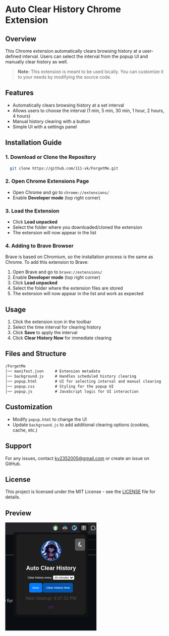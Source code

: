 # Auto Clear History Chrome Extension

## Overview
This Chrome extension automatically clears browsing history at a user-defined interval. Users can select the interval from the popup UI and manually clear history as well.

> **Note:** This extension is meant to be used locally. You can customize it to your needs by modifying the source code.

## Features
- Automatically clears browsing history at a set interval
- Allows users to choose the interval (1 min, 5 min, 30 min, 1 hour, 2 hours, 4 hours)
- Manual history clearing with a button
- Simple UI with a settings panel

## Installation Guide
### 1. Download or Clone the Repository
```sh
  git clone https://github.com/111-vk/ForgetMe.git
```

### 2. Open Chrome Extensions Page
- Open Chrome and go to `chrome://extensions/`
- Enable **Developer mode** (top right corner)

### 3. Load the Extension
- Click **Load unpacked**
- Select the folder where you downloaded/cloned the extension
- The extension will now appear in the list

### 4. Adding to Brave Browser
Brave is based on Chromium, so the installation process is the same as Chrome. To add this extension to Brave:
1. Open Brave and go to `brave://extensions/`
2. Enable **Developer mode** (top right corner)
3. Click **Load unpacked**
4. Select the folder where the extension files are stored
5. The extension will now appear in the list and work as expected

## Usage
1. Click the extension icon in the toolbar
2. Select the time interval for clearing history
3. Click **Save** to apply the interval
4. Click **Clear History Now** for immediate clearing

## Files and Structure
```
/ForgetMe
│── manifest.json     # Extension metadata
│── background.js     # Handles scheduled history clearing
│── popup.html        # UI for selecting interval and manual clearing
│── popup.css         # Styling for the popup UI
│── popup.js          # JavaScript logic for UI interaction
```

## Customization
- Modify `popup.html` to change the UI
- Update `background.js` to add additional clearing options (cookies, cache, etc.)

## Support
For any issues, contact [kv2352005@gmail.com](mailto:your-email@example.com) or create an issue on GitHub.




## License
This project is licensed under the MIT License - see the [LICENSE](LICENSE) file for details.


## Preview
![Extension Preview](src/2025-02-15_18-37.png)
